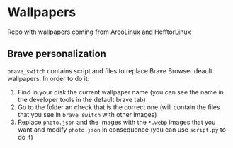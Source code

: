 # Wallpapers

Repo with wallpapers coming from ArcoLinux and HefftorLinux

## Brave personalization

`brave_switch` contains script and files to replace Brave Browser deault wallpapers. In order to do it:

1. Find in your disk the current wallpaper name (you can see the name in the developer tools in the default brave tab)
2. Go to the folder an check that is the correct one (will contain the files that you see in `brave_switch` with other images)
3. Replace `photo.json` and the images with the `*.webp` images that you want and modify `photo.json` in consequence (you can use `script.py` to do it)


